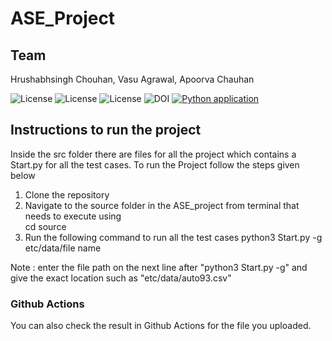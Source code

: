 # ASE_Project

## Team
Hrushabhsingh Chouhan, Vasu Agrawal, Apoorva Chauhan  

![License](https://img.shields.io/github/license/apoorvacha/ASE_HW2)
![License](https://app.travis-ci.com/apoorvacha/ASE_HW1.svg?branch=master)
![License](https://img.shields.io/github/issues/apoorvacha/ASE_HW2?style=plastic)
![DOI](https://zenodo.org/badge/DOI/10.5281/zenodo.7562628.svg)
[![Python application](https://github.com/apoorvacha/ASE_project/actions/workflows/python-app.yml/badge.svg)](https://github.com/apoorvacha//actions/workflows/main.yml)


## Instructions to run the project 
Inside the src folder there are files for all the project which contains a Start.py for all the test cases.  To run the Project follow the steps given below
1. Clone the repository
2. Navigate to the source folder in the ASE_project from terminal that needs to execute using <br>
cd source <br>
4. Run the following command to run all the test cases
python3 Start.py -g 
etc/data/file name 

Note : enter the file path on the next line after "python3 Start.py -g" and give the exact location such as "etc/data/auto93.csv"


### Github Actions
You can also check the result in Github Actions for the file you uploaded. 
